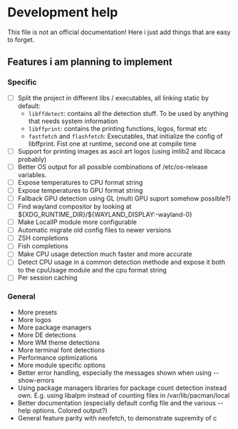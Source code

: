 # Development help

This file is not an official documentation!
Here i just add things that are easy to forget.

## Features i am planning to implement

### Specific

- [ ] Split the project in different libs / executables, all linking static by default:
  - `libffdetect`: contains all the detection stuff. To be used by anything that needs system information
  - `libffprint`: contains the printing functions, logos, format etc
  - `fastfetch` and `flashfetch`: Executables, that initialize the config of libffprint. Fist one at runtime, second one at compile time
- [ ] Support for printing images as ascii art logos (using imlib2 and libcaca probably)
- [ ] Better OS output for all possible combinations of /etc/os-release variables.
- [ ] Expose temperatures to CPU format string
- [ ] Expose temperatures to GPU format string
- [ ] Fallback GPU detection using GL (multi GPU suport somehow possible?)
- [ ] Find wayland compositor by looking at \${XDG_RUNTIME_DIR}/${WAYLAND_DISPLAY:-wayland-0}
- [ ] Make LocalIP module more configurable
- [ ] Automatic migrate old config files to newer versions
- [ ] ZSH completions
- [ ] Fish completions
- [ ] Make CPU usage detection much faster and more accurate
- [ ] Detect CPU usage in a common detection methode and expose it both to the cpuUsage module and the cpu format string
- [ ] Per session caching

### General
- More presets
- More logos
- More package managers
- More DE detections
- More WM theme detections
- More terminal font detections
- Performance optimizations
- More module specific options
- Better error handling, especially the messages shown when using --show-errors
- Using package managers libraries for package count detection instead own. E.g. using libalpm instead of counting files in /var/lib/pacman/local
- Better documentation (especially default config file and the various --help options. Colored output?)
- General feature parity with neofetch, to demonstrate supremity of c
